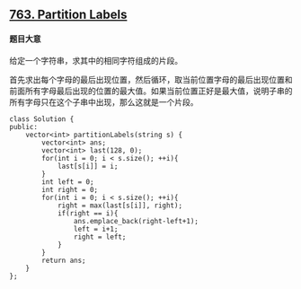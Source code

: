 ## [763. Partition Labels](https://leetcode.com/problems/partition-labels/)

#### 题目大意

给定一个字符串，求其中的相同字符组成的片段。

首先求出每个字母的最后出现位置，然后循环，取当前位置字母的最后出现位置和前面所有字母最后出现的位置的最大值。如果当前位置正好是最大值，说明子串的所有字母只在这个子串中出现，那么这就是一个片段。

```
class Solution {
public:
    vector<int> partitionLabels(string s) {
        vector<int> ans;
        vector<int> last(128, 0);
        for(int i = 0; i < s.size(); ++i){
            last[s[i]] = i;
        }
        int left = 0;
        int right = 0;
        for(int i = 0; i < s.size(); ++i){
            right = max(last[s[i]], right);
            if(right == i){
                ans.emplace_back(right-left+1);
                left = i+1;
                right = left;
            }
        }
        return ans;
    }
};
```
